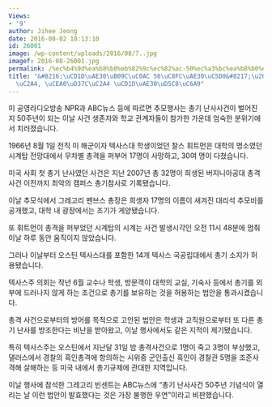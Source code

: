 ```yaml
---
Views:
- '9'
author: Jihee Jeong
date: 2016-08-02 18:13:10
id: 26001
image: /wp-content/uploads/2016/08/7..jpg
imagef: 2016-08-26001.jpg
permalink: /%ec%b4%9d%ea%b8%b0%eb%82%9c%ec%82%ac-50%ec%a3%bc%ea%b8%b0%ec%97%90%ed%85%8d%ec%82%ac%ec%8a%a4-%ec%ba%a0%ed%8d%bc%ec%8a%a4-%ec%b4%9d%ea%b8%b0%ed%97%88%ec%9a%a9/
title: "&#8216;\uCD1D\uAE30\uB09C\uC0AC 50\uC8FC\uAE30\uC5D0&#8217;\u2026\uD14D\uC0AC\
  \uC2A4, \uCEA0\uD37C\uC2A4 \uCD1D\uAE30\uD5C8\uC6A9"
---
```


미 공영라디오방송 NPR과 ABC뉴스 등에 따르면 추모행사는 총기 난사사건이 벌어진 지 50주년이 되는 이날 사건 생존자와 학교 관계자들이 참가한 가운데 엄숙한 분위기에서 치러졌습니다.

1966년 8월 1일 전직 미 해군이자 텍사스대 학생이었던 찰스 휘트먼은 대학의 명소였던 시계탑 전망대에서 무차별 총격을 퍼부어 17명이 사망하고, 30여 명이 다쳤습니다.

미국 사회 첫 총기 난사였던 사건은 지난 2007년 총 32명이 희생된 버지니아공대 총격사건 이전까지 최악의 캠퍼스 총기참사로 기록됐습니다.

이날 추모식에서 그레고리 펜브스 총장은 희생자 17명의 이름이 새겨진 대리석 추모비를 공개했고, 대학 내 광장에서는 조기가 게양됐습니다.

또 휘트먼이 총격을 퍼부었던 시계탑의 시계는 사건 발생시각인 오전 11시 48분에 멈춰 이날 하루 동안 움직이지 않았습니다.

그러나 이날부터 오스틴 텍사스대를 포함한 14개 텍사스 국공립대에서 총기 소지가 허용됐습니다.

텍사스주 의회는 작년 6월 교수나 학생, 방문객이 대학의 교실, 기숙사 등에서 총기를 외부에 드러나지 않게 하는 조건으로 총기를 보유하는 것을 허용하는 법안을 통과시켰습니다.

총격 사건으로부터의 방어를 목적으로 고안된 법안은 학생과 교직원으로부터 또 다른 총기 난사를 방조한다는 비난을 받아왔고, 이날 행사에서도 같은 지적이 제기됐습니다.

특히 텍사스주는 오스틴에서 지난달 31일 밤 총격사건으로 1명이 죽고 3명이 부상했고, 댈러스에서 경찰의 흑인총격에 항의하는 시위중 군인출신 흑인이 경찰관 5명을 조준사격해 살해하는 등 미국 내에서 총기규제에 관대한 지역입니다.

이날 행사에 참석한 그레고리 빈센트는 ABC뉴스에 &#8220;총기 난사사건 50주년 기념식이 열리는 날 이런 법안이 발효했다는 것은 가장 불행한 우연&#8221;이라고 비판했습니다.